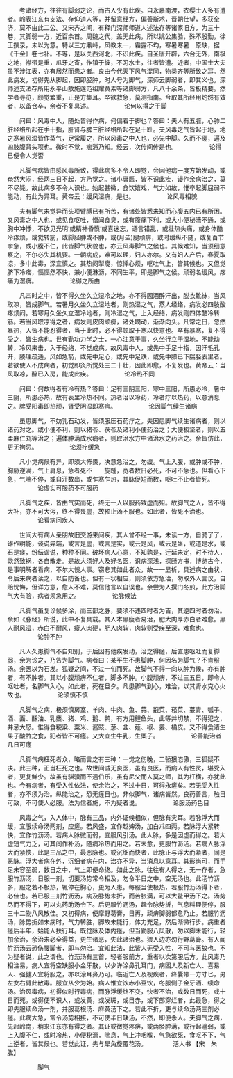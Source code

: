 <!-- { "loadSidebar": true } -->
　　考诸经方，往往有脚弱之论，而古人少有此疾。自永嘉南渡，衣缨士人多有遭者。岭表江东有支法、存仰道人等，并留意经方，偏善斯术，晋朝仕望，多获全济，莫不由此二公。又宋齐之间，有释门深师师道人述法存等诸家旧方，为三十卷，其脚弱一方，近百余首。周魏之代，盖无此病，所以姚公集验，殊不殷勤，徐王撰录，未以为意。特以三方鼎峙，风教未一，霜露不均，寒暑寒暑　原缺，据《千金》卷七补。不等，是以关西河北，不识此疾。自圣唐开辟，六合无外，南极之地，襟带是重，爪牙之寄，作镇于彼，不习水土，往者皆遭。近者，中国士大夫虽不涉江表，亦有居然而患之者。良由今代天下风气混同，物类齐等所致之耳。然此病发，初得先从脚起，因即胫肿，时人号为脚气，深师云脚弱者，即其义也。深师述支法存所用永平山敷施莲范祖耀黄素等诸脚弱方，凡八十余条，皆极精要。然学者寻览，颇觉繁重，正是方集耳。卒欲救急，莫测指南。今取其所经用灼然有效者，以备仓卒，余者不复具述。
　　　　　论何以得之于脚

　　问曰：风毒中人，随处皆得作病，何偏着于脚也？答曰：夫人有五脏，心肺二脏经络所起在手十指，肝肾与脾三脏经络所起在足十趾。夫风毒之气皆起于地，地之寒暑风湿皆作蒸气，足常履之，所以风毒之中人也，必先中脚。久而不瘥，遍及四肢腹背头项也。微时不觉，痼滞乃知。经云，次传间传是也。
　　　　　论得已便令人觉否

　　凡脚气病皆由感风毒所致，得此病多不令人即觉，会因他病一度方始发动，或奄然大闷，经两三日不起，方乃觉之。诸小庸医，皆不识此疾，谩作余病治之，莫不尽毙。故此病多不令人识也。始起甚微，食饮嬉戏，气力如故，惟卒起脚屈弱不能动，有此为异耳。黄帝云：缓风湿痹，是也。
　　　　　论风毒相貌

　　夫有脚气未觉异而头项臂膊已有所苦，有诸处皆悉未知而心腹五内已有所困。又风毒之中人也，或见食呕吐，憎闻食臭，或有腹痛下利，或大小便秘濇不通，或胸中冲悸，不欲见光明’或精神昏愤’或喜迷忘，语言错乱，或壮热头痛，或身体酷冷疼烦，或觉转筋，或脚胫肿或不肿，或(月坒)腿顽痹，或时缓纵不随，或复百节挛急，或小腹不仁，此皆脚气状貌也，亦云风毒脚气之候也。其候难知，当须细意察之，不尔必失其机要。一朝病成，难可以理，妇人亦尔。又有妇人产后，春夏取凉，多中此毒，深宜慎之。其热闷掣瘲，惊悸心烦，呕吐气上，皆其候也。又但觉脐下冷痞，愊愊然不快，兼小便淋沥，不同生平，即是脚气之候。顽弱名缓风，疼痛为湿痹。
　　　　　论得之所由

　　凡四时之中，皆不得久坐久立湿冷之地，亦不得因酒醉汗出，脱衣靴袜，当风取凉，皆成脚气。若暑月久坐久立湿地者，则热湿之气，蒸人经络，病发必四肢酸疼烦闷。若寒月久坐久立湿冷地者，则冷湿之气，上入经络，病发则四体酷冷转筋。若当风取凉得之者，病发则皮肉顽痹，诸处瞤动，渐渐向头。凡常之日，忽然暴热，人皆不能忍得者，当于此时，必不得顿取于寒以快意也。卒有暴寒，复不得受之，皆生病也。世有勤功力学之士，一心注意于事，久坐行立于湿地，不能动转，冷风来击，入于经络，不觉成病。故风毒中人，或先中手足十指，因汗毛孔开，腠理疏通，风如急箭，或先中足心，或先中足趺，或先中膝已下腨胫表里者。若欲使人不成病者，初觉即灸所觉处三二十壮，因此即愈，不复发也。黄帝云：当风取凉，醉已入房，能成此疾。
　　　　　论冷热不同

　　问曰：何故得者有冷有热？答曰：足有三阴三阳，寒中三阳，所患必冷，暑中三阴，所患必热，故有表里冷热不同。热者治以冷药，冷者疗以热药，以意消息之。脾受阳毒即热顽，肾受阴湿即寒痹。
　　　　　论因脚气续生诸病

　　虽患脚气，不妨乳石动发，皆须服压石药疗之。夫因患脚气续生诸病者，则以诸药对之。或小便不利，则以猪苓、茯苓及诸利小便药治之；大便极坚者，则以五柔麻仁丸等治之；遍体肿满成水病者，则取治水方中诸治水之药治之。余皆仿此，更无拘忌。
　　　　　论须疗缓急

　　凡小觉病候有异，即须大怖畏，决意急治之，勿缓。气上入腹，或肿或不肿，胸胁逆满，气上肩息，急者死不　　旋踵，宽者数日必死，不可不急也。但看心下急，气喘不停，或自汗数出，或乍寒乍热，其脉促短而数，呕吐不止者皆死。
　　　　　论虚实可服药不可服药

　　凡脚气之疾，皆由气实而死，终无一人以服药致虚而殂。故脚气之人，皆不得大补，亦不可大泻，终不得畏虚，故预止汤不服也。如此者，皆死不治也。
　　　　　论看病问疾人

　　世间大有病人亲朋故旧交游来问疾，其人曾不经一事，未读一方，自骋了了，诈作明能，谈说异端，或言是虚，或言是实，或云是风，或云是蛊，或道是水，或石是痰，纷纭谬说，种种不同。破坏病人心意，不知孰是，迁延未定，时不待人，欻然致祸，各自散走。是故大须好人及好名医，识病深浅，探赜方书，博览古今，是事明解者看病，不尔大悞人事。窃悲其如此者众，故一一显析，具述病之由状，令后来病者读之，以自防备也。但有一状相应，则须依方急治，勿取外人言议，自贻忧悔，但详方意，愈人不难，莫信他言以自误也。余尝为人撰门冬煎，此方治脚气大有验，病者须急用之。
　　　　　论脉候法

　　凡脚气虽复诊候多涂，而三部之脉，要须不违四时者为吉，其逆四时者勿治。余如《脉经》所说，此中不复具载。其人本黑瘦者易治，肥大肉厚赤白者难愈。黑人耐风湿，赤白不耐风，瘦人肉硬，肥人肉软，肉软则受疾至深，难愈也。
　　　　　论肿不肿

　　凡人久患脚气不自知别，于后因有他疾发动，治之得瘥，后直患呕吐而复脚弱，余为诊之，乃告为脚气。病者曰：某平生不患脚肿，何因名为脚气？不肯服汤。余医以为石发。狐疑之间，不过一旬而死。故脚气不得一向以肿为候，亦有肿者，有不肿者。其以小腹顽痹不仁者，脚多不肿。小腹顽痹，不过三五日，即令人呕吐者，名脚气入心。如此者，死在旦夕。凡患脚气到心，难治，以其肾水克心火故也。
　　　　　论须慎不慎

　　凡脚气之病，极须慎房室、羊肉、牛肉、鱼、蒜、蕺菜、菘菜、蔓青、瓠子、酒、面、酥油、乳麋、猪、鸡、鹅、鸭，有方用鲤鱼头，此等并切禁，不得犯之，并忌大怒。惟得食粳粱、粟米、酱豉、葱、韭、薤、椒、姜、橘皮。又不得食诸生果子酸酢之食，犯者皆不可瘥。又大宜生牛乳，生栗子。
　　　　　论善能治者几日可瘥

　　凡脚气病枉死者众，略而言之有三种：一觉之伤晚，二骄狠恣傲，三狐疑不决。此三种，正当枉死之也。故世间诚无良医，虽有良医，而病人有性灵，堪受入者，更复鮮少。故虽有骐骥而不遇伯乐，虽有尼父而人莫之师，其为枉横，亦犹此也。今有病者，有受入性依法，使余治之，不过十日，可得永瘥矣。若无受入性者，亦不须为治。纵能治之，恐无瘥日也。非似脚气，诸病皆然。良药善言，触目可致，不可使人必服。法为信者施，不为疑者说。
　　　　　论服汤药色目

　　风毒之气，入人体中，脉有三品，内外证候相似，但脉有灾耳。若脉浮大而缓，宜服续命汤两剂，应瘥。若风盛，宜作越婢汤，加白朮四两。若脉浮大紧转快，宜作竹沥汤。若病人脉微而弱，宜服风引汤。此人脉，多是因虚而得之。若大虚短气力乏，可其间作补汤，随病冷热而用之。若未愈，更服竹沥汤。若病人脉浮大而紧快，此是三品之中，最恶脉也。或沉细而快者，此脉正与浮大而紧者，同是恶脉。浮大者病在外，沉细者病在内，治亦不异，当消息以意耳。其形尚可，而手足未容至弱，数日之中，气上即便命终。如此之脉，往往有人得之，无一存者，急服竹沥汤，日服一剂，切要汤势常令相及，勿令半日之中，空无汤也。此汤竹沥多，服之若不极热，辄停在胸心，更为人患。每服当使极热，若服竹沥汤得下者，必佳也。若已服三剂竹沥汤，病及脉势未折，而苦胀满，可以大鳖甲汤下之。汤势尽而不得下，可以丸药助汤令下。后更服竹沥汤，趣令脉势折，气息料理便停，服三十二物八风散佳。又初得病，便摩野葛膏，日再，顽痹脚弱都愈乃止。若服竹沥汤，脉势折如未病时，气力转胜，脚故未能行，体力充足，然后渐微行步。病重者瘥后半年，始能人扶行耳。既觉脉及体内瘥，但当勤服八风散，勿以脚未能行，轻加余治，余治未必全得益，更生诸恶，失此诸治也。猥人边亦勿行野葛膏。有人闻竹沥汤云恐伤腰脚者，即与勿治。宜知此法，此皆人无受入性，不可与医故也。不为疑者说，此之谓也。竹沥汤有三首，轻者服前方，重者以次第服后方。此风毒乃相注易，病人宜将空缺服小金牙散，以少许涂鼻孔耳门，病困人及新亡人、喜易人、强健人宜将服之，亦以涂耳鼻乃可。临近亡人及视疾者，绛囊带一方寸匕，男左女右臂此散毒。服宜从少为始。病人惟宜饮赤小豆饮，冬服侧子金牙酒、续命汤。治风毒病，初得似时行毒病，而脉浮缓终不变，快者不治，或数日而死，或十日而死。或得便不识人，或发黄，或发斑，或目赤，或下部穿烂者，此最急，得之即先服续命汤一剂，并服葛根汤、麻黄汤下之。若此不折，更与续命汤两三剂必瘥。此病大急，常令汤势相接，不可使半日缺汤，不然，即便杀人。夫脚气之病，先起岭南，稍来江东亦有得之者。其证或微觉疼痹，或两胫肿满，或行起濇弱，或上入腹不仁，或时冷热，小便秘濇，喘息，气上冲咽喉，气急欲死，食呕不下，气上逆者，皆其候也。若觉此证，先与犀角旋覆花汤。
　　　　活人书 【宋　朱肱】

　　　　　脚气


